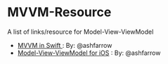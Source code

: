 # MVVM-Resource
A list of links/resource for Model-View-ViewModel  



- [MVVM in Swift ](http://artsy.github.io/blog/2015/09/24/mvvm-in-swift/ ) : By: @ashfarrow
- [Model-View-ViewModel for iOS](http://www.teehanlax.com/blog/model-view-viewmodel-for-ios/) : By: @ashfarrow

